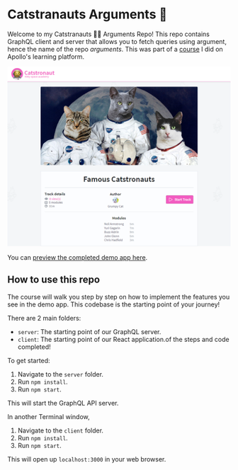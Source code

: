 # Catstranauts Arguments 🚀

Welcome to my Catstranauts 👨‍🚀 Arguments Repo! This repo contains GraphQL client and server that allows you to fetch queries using argument, hence the name of the repo *arguments*. This was part of a [course](https://odyssey.apollographql.com/lift-off-part3) I did on Apollo's learning platform.

![alt](client/public/img.png)

You can [preview the completed demo app here](https://lift-off-client-demo.netlify.app/).

## How to use this repo

The course will walk you step by step on how to implement the features you see in the demo app. This codebase is the starting point of your journey!

There are 2 main folders:

- `server`: The starting point of our GraphQL server.
- `client`: The starting point of our React application.of the steps and code completed!

To get started:

1. Navigate to the `server` folder.
2. Run `npm install`.
3. Run `npm start`.

This will start the GraphQL API server.

In another Terminal window,

1. Navigate to the `client` folder.
1. Run `npm install`.
1. Run `npm start`.

This will open up `localhost:3000` in your web browser.